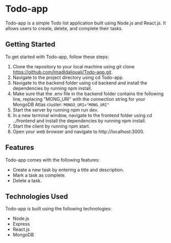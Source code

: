 # Todo-app

Todo-app is a simple Todo list application built using Node.js and React.js. It allows users to create, delete, and complete their tasks.

## Getting Started

To get started with Todo-app, follow these steps:

1. Clone the repository to your local machine using git clone https://github.com/ImadIdaliouali/Todo-app.git.
1. Navigate to the project directory using cd Todo-app.
1. Navigate to the backend folder using cd backend and install the dependencies by running npm install.
1. Make sure that the .env file in the backend folder contains the following line, replacing "MONG_URI" with the connection string for your MongoDB Atlas cluster:
   `MONGO_URI="MONG_URI"`
1. Start the server by running npm run dev.
1. In a new terminal window, navigate to the frontend folder using cd ../frontend and install the dependencies by running npm install.
1. Start the client by running npm start.
1. Open your web browser and navigate to http://localhost:3000.

## Features

Todo-app comes with the following features:

- Create a new task by entering a title and description.
- Mark a task as complete.
- Delete a task.

## Technologies Used

Todo-app is built using the following technologies:

- Node.js
- Express
- React.js
- MongoDB
